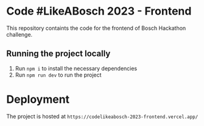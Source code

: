 # Code #LikeABosch 2023 - Frontend

This repository containts the code for the frontend of Bosch Hackathon challenge.
## Running the project locally

1. Run `npm i` to install the necessary dependencies
2. Run `npm run dev` to run the project

# Deployment

The project is hosted at `https://codelikeabosch-2023-frontend.vercel.app/`
